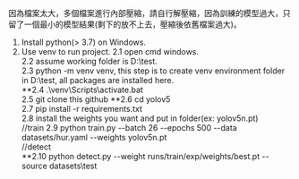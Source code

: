 因為檔案太大，多個檔案進行內部壓縮，請自行解壓縮，因為訓練的模型過大，只留了一個最小的模型結果(剩下的放不上去，壓縮後依舊檔案過大)。
1. Install python(> 3.7) on Windows.
2. Use venv to run project.
   2.1 open cmd windows.  
   2.2 assume working folder is D:\test.  
   2.3 python -m venv venv, this step is to create venv environment folder in D:\test, all packages are installed here.  
   **2.4 .\venv\Scripts\activate.bat  
   2.5 git clone this github
   **2.6 cd yolov5  
   2.7 pip install -r requirements.txt  
   2.8 install the weights you want and put in folder(ex: yolov5n.pt)  
   //train 
   2.9 python train.py  --batch 26 --epochs 500  --data datasets/hur.yaml --weights yolov5n.pt  
   //detect  
   **2.10 python detect.py --weight runs/train/exp/weights/best.pt  --source datasets\test  
